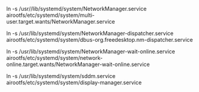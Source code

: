 
ln -s /usr//lib/systemd/system/NetworkManager.service airootfs/etc/systemd/system/multi-user.target.wants/NetworkManager.service

ln -s /usr/lib/systemd/system/NetworkManager-dispatcher.service airootfs/etc/systemd/system/dbus-org.freedesktop.nm-dispatcher.service

ln -s /usr/lib/systemd/system/NetworkManager-wait-online.service airootfs/etc/systemd/system/network-online.target.wants/NetworkManager-wait-online.service

ln -s /usr/lib/systemd/system/sddm.service airootfs/etc/systemd/system/display-manager.service
